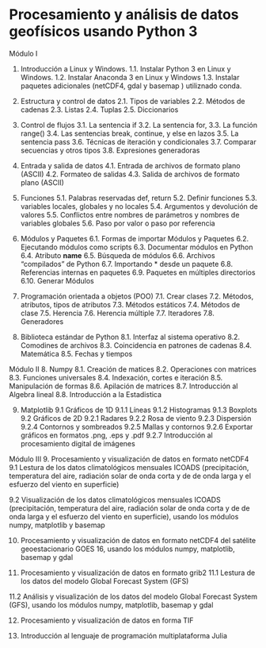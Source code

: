 # Procesamiento y análisis de datos geofísicos usando Python 3

Módulo I
1.  Introducción a Linux y Windows.
1.1. Instalar Python 3 en Linux y Windows.
1.2. Instalar Anaconda 3 en Linux y Windows
1.3. Instalar paquetes adicionales (netCDF4,  gdal y basemap ) utiliznado conda.

2. Estructura y control de datos
2.1. Tipos de variables
2.2. Métodos de cadenas
2.3. Listas
2.4. Tuplas
2.5. Diccionarios

3. Control de flujos
3.1. La sentencia if
3.2. La sentencia for, 
3.3. La función range()
3.4. Las sentencias break, continue, y else en lazos
3.5. La sentencia pass
3.6. Técnicas de iteración y condicionales
3.7. Comparar secuencias y otros tipos
3.8. Expresiones generadoras 

4. Entrada y salida de datos
4.1. Entrada de archivos de formato plano (ASCII)
4.2. Formateo de salidas
4.3. Salida de archivos de formato plano (ASCII)

5. Funciones
5.1. Palabras reservadas def, return
5.2. Definir funciones
5.3. variables locales, globales y no locales
5.4. Argumentos y devolución de valores
5.5. Conflictos entre nombres de parámetros y nombres de variables globales
5.6. Paso por valor o paso por referencia

6. Módulos y Paquetes
6.1. Formas de importar Módulos y Paquetes
6.2. Ejecutando módulos como scripts
6.3. Documentar módulos en Python
6.4. Atributo __name__
6.5. Búsqueda de módulos
6.6. Archivos “compilados” de Python
6.7. Importando * desde un paquete
6.8. Referencias internas en paquetes
6.9. Paquetes en múltiples directorios
6.10. Generar Módulos

7. Programación orientada a objetos (POO)
7.1. Crear clases
7.2. Métodos, atributos, tipos de atributos
7.3. Métodos estáticos
7.4. Métodos de clase
7.5. Herencia
7.6. Herencia múltiple
7.7. Iteradores
7.8. Generadores

8. Biblioteca estándar de Python
8.1. Interfaz al sistema operativo
8.2. Comodines de archivos
8.3. Coincidencia en patrones de cadenas
8.4. Matemática
8.5. Fechas y tiempos

Módulo II
8. Numpy
8.1. Creación de matices
8.2. Operaciones con matrices
8.3. Funciones universales
8.4. Indexación, cortes e iteración
8.5. Manipulación de formas
8.6. Apilación de matrices
8.7. Introducción al Algebra lineal 
8.8. Introducción a la Estadistica

9. Matplotlib
9.1 Gráficos de 1D
9.1.1 Líneas
9.1.2 Histogramas
9.1.3 Boxplots
9.2 Gráficos de 2D
9.2.1 Radares
9.2.2 Rosa de viento
9.2.3 Dispersión
9.2.4 Contornos y sombreados
9.2.5 Mallas y contornos
9.2.6 Exportar gráficos en formatos .png, .eps y .pdf
9.2.7 Introducción al procesamiento digital de imágenes  



Módulo III
9. Procesamiento y visualización de datos en formato netCDF4
9.1 Lestura de los datos climatológicos mensuales ICOADS (precipitación, temperatura del aire, radiación solar de onda corta y de de onda larga y el esfuerzo del viento en superficie)

9.2 Visualización de los datos climatológicos mensuales ICOADS (precipitación, temperatura del aire, radiación solar de onda corta y de de onda larga y el esfuerzo del viento en superficie), usando los módulos numpy, matplotlib y basemap

10. Procesamiento y visualización de datos en formato netCDF4 del satélite geoestacionario GOES 16, usando los módulos numpy, matplotlib, basemap y gdal

11. Procesamiento y visualización de datos en formato grib2
11.1 Lestura de los datos del modelo Global Forecast System (GFS)

11.2 Análisis y visualización de los datos del modelo  Global Forecast System (GFS), usando los módulos numpy, matplotlib, basemap y gdal

12. Procesamiento y visualización de datos en forma TIF

13. Introducción al lenguaje de programación multiplataforma Julia


